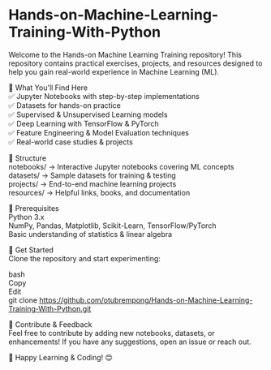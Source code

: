 # Hands-on-Machine-Learning-Training-With-Python
Welcome to the Hands-on Machine Learning Training repository! This repository contains practical exercises, projects, and resources designed to help you gain real-world experience in Machine Learning (ML).

📌 What You'll Find Here    
✅ Jupyter Notebooks with step-by-step implementations    
✅ Datasets for hands-on practice    
✅ Supervised & Unsupervised Learning models    
✅ Deep Learning with TensorFlow & PyTorch    
✅ Feature Engineering & Model Evaluation techniques    
✅ Real-world case studies & projects    

📂 Structure    
notebooks/ → Interactive Jupyter notebooks covering ML concepts    
datasets/ → Sample datasets for training & testing    
projects/ → End-to-end machine learning projects    
resources/ → Helpful links, books, and documentation    

📖 Prerequisites    
Python 3.x    
NumPy, Pandas, Matplotlib, Scikit-Learn, TensorFlow/PyTorch    
Basic understanding of statistics & linear algebra    

🚀 Get Started    
Clone the repository and start experimenting:

bash    
Copy    
Edit    
git clone https://github.com/otubrempong/Hands-on-Machine-Learning-Training-With-Python.git    

📢 Contribute & Feedback       
Feel free to contribute by adding new notebooks, datasets, or enhancements! If you have any suggestions, open an issue or reach out.

🔗 Happy Learning & Coding! 😊
